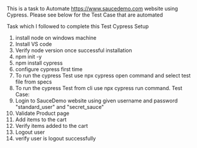 This is a task to Automate https://www.saucedemo.com website using Cypress. Please see below for the Test Case that are automated

Task which I followed to complete this Test
Cypress Setup

1. install node on windows machine
2. Install VS code
3. Verify node version once successful installation
4. npm init -y
5. npm install cypress
6. configure cypress first time
7. To run the cypress Test use npx cypress open command and select test file from specs
8. To run the cypress Test from cli use npx cypress run command. 
Test Case:
1. Login to SauceDemo website using given username and password
 "standard_user" and "secret_sauce"
2. Validate Product page
3. Add items to the cart
4. Verify items added to the cart
5. Logout user
6. verify user is logout successfully